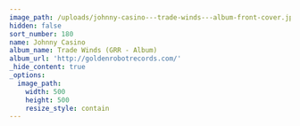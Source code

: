 ```yaml
---
image_path: /uploads/johnny-casino---trade-winds---album-front-cover.jpg
hidden: false
sort_number: 180
name: Johnny Casino
album_name: Trade Winds (GRR - Album)
album_url: 'http://goldenrobotrecords.com/'
_hide_content: true
_options:
  image_path:
    width: 500
    height: 500
    resize_style: contain
---
```


